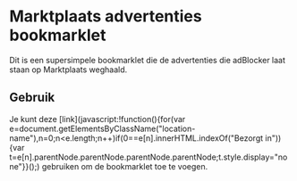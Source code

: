 # Marktplaats advertenties bookmarklet
Dit is een supersimpele bookmarklet die de advertenties die adBlocker laat staan op Marktplaats weghaald.

## Gebruik
Je kunt deze [link](javascript:!function(\){for(var e=document.getElementsByClassName("location-name"\),n=0;n<e.length;n++\)if(0==e[n].innerHTML.indexOf("Bezorgt in"\)){var t=e[n].parentNode.parentNode.parentNode.parentNode;t.style.display="none"}}(\);) gebruiken om de bookmarklet toe te voegen.